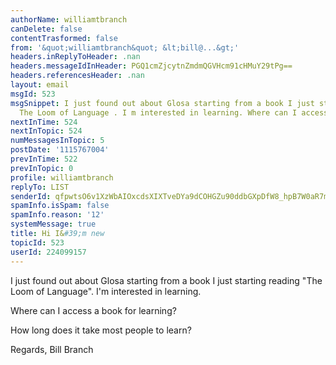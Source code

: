 ```yaml
---
authorName: williamtbranch
canDelete: false
contentTrasformed: false
from: '&quot;williamtbranch&quot; &lt;bill@...&gt;'
headers.inReplyToHeader: .nan
headers.messageIdInHeader: PGQ1cmZjcytnZmdmQGVHcm91cHMuY29tPg==
headers.referencesHeader: .nan
layout: email
msgId: 523
msgSnippet: I just found out about Glosa starting from a book I just starting reading
  The Loom of Language . I m interested in learning. Where can I access a book for
nextInTime: 524
nextInTopic: 524
numMessagesInTopic: 5
postDate: '1115767004'
prevInTime: 522
prevInTopic: 0
profile: williamtbranch
replyTo: LIST
senderId: qfpwtsO6v1XzWbAIOxcdsXIXTveDYa9dCOHGZu90ddbGXpDfW8_hpB7W0aR7mSN6uc6vcqLGNJRZEXIhKvKm72vb5Wby-FlBIAAn08AH40Lblg
spamInfo.isSpam: false
spamInfo.reason: '12'
systemMessage: true
title: Hi I&#39;m new
topicId: 523
userId: 224099157
---
```


I just found out about Glosa starting from a book I just starting
reading "The Loom of Language". I'm interested in learning.

Where can I access a book for learning?

How long does it take most people to learn?

Regards,
Bill Branch







